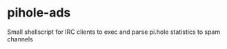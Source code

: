 # pihole-ads
Small shellscript for IRC clients to exec and parse pi.hole statistics to spam channels
